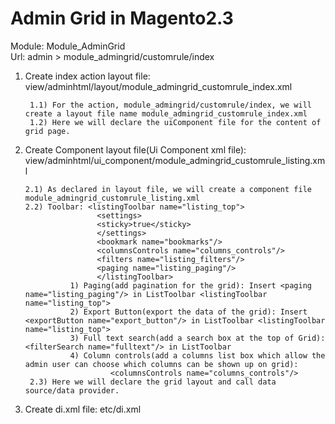 # Admin Grid in Magento2.3

Module: Module_AdminGrid <br />
Url: admin > module_admingrid/customrule/index

1. Create index action layout file: view/adminhtml/layout/module_admingrid_customrule_index.xml

     	1.1) For the action, module_admingrid/customrule/index, we will create a layout file name module_admingrid_customrule_index.xml
     	1.2) Here we will declare the uiComponent file for the content of grid page. 
  
2. Create Component layout file(Ui Component xml file): view/adminhtml/ui_component/module_admingrid_customrule_listing.xml

       2.1) As declared in layout file, we will create a component file module_admingrid_customrule_listing.xml
       2.2) Toolbar: <listingToolbar name="listing_top">
                       <settings>
                       <sticky>true</sticky>
                       </settings>
                       <bookmark name="bookmarks"/>
                       <columnsControls name="columns_controls"/>
                       <filters name="listing_filters"/>
                       <paging name="listing_paging"/>
                       </listingToolbar>
				 1) Paging(add pagination for the grid): Insert <paging name="listing_paging"/> in ListToolbar <listingToolbar name="listing_top">
				 2) Export Button(export the data of the grid): Insert <exportButton name="export_button"/> in ListToolbar <listingToolbar name="listing_top">
				 3) Full text search(add a search box at the top of Grid): <filterSearch name="fulltext"/> in ListToolbar
				 4) Column controls(add a columns list box which allow the admin user can choose which columns can be shown up on grid):
						  <columnsControls name="columns_controls"/>
        2.3) Here we will declare the grid layout and call data source/data provider.        
                       

3. Create di.xml file: etc/di.xml
